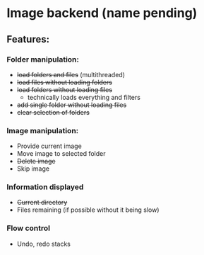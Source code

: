 # Image backend (name pending)

## Features:

### Folder manipulation:
- ~~load folders and files~~ (multithreaded)
- ~~load files without loading folders~~
- ~~load folders without loading files~~
    - technically loads everything and filters
- ~~add single folder without loading files~~
- ~~clear selection of folders~~

### Image manipulation:
- Provide current image
- Move image to selected folder
- ~~Delete image~~
- Skip image

### Information displayed
- ~~Current directory~~
- Files remaining (if possible without it being slow)

### Flow control
- Undo, redo stacks